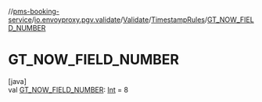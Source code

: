 //[pms-booking-service](../../../../index.md)/[io.envoyproxy.pgv.validate](../../index.md)/[Validate](../index.md)/[TimestampRules](index.md)/[GT_NOW_FIELD_NUMBER](-g-t_-n-o-w_-f-i-e-l-d_-n-u-m-b-e-r.md)

# GT_NOW_FIELD_NUMBER

[java]\
val [GT_NOW_FIELD_NUMBER](-g-t_-n-o-w_-f-i-e-l-d_-n-u-m-b-e-r.md): [Int](https://kotlinlang.org/api/core/kotlin-stdlib/kotlin/-int/index.html) = 8